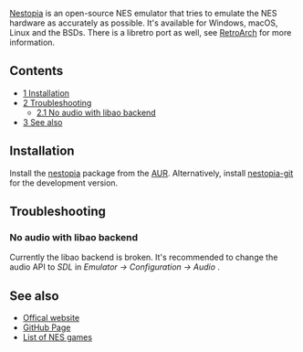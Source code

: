[Nestopia](https://github.com/0ldsk00l/nestopia) is an open-source NES emulator that tries to emulate the NES hardware as accurately as possible. It's available for Windows, macOS, Linux and the BSDs. There is a libretro port as well, see [RetroArch](/index.php/RetroArch "RetroArch") for more information.

## Contents

*   [1 Installation](#Installation)
*   [2 Troubleshooting](#Troubleshooting)
    *   [2.1 No audio with libao backend](#No_audio_with_libao_backend)
*   [3 See also](#See_also)

## Installation

Install the [nestopia](https://aur.archlinux.org/packages/nestopia/) package from the [AUR](/index.php/AUR "AUR"). Alternatively, install [nestopia-git](https://aur.archlinux.org/packages/nestopia-git/) for the development version.

## Troubleshooting

### No audio with libao backend

Currently the libao backend is broken. It's recommended to change the audio API to *SDL* in *Emulator -> Configuration -> Audio* .

## See also

*   [Offical website](http://0ldsk00l.ca/nestopia/)
*   [GitHub Page](https://github.com/0ldsk00l/nestopia)
*   [List of NES games](https://nesdir.github.io/)
